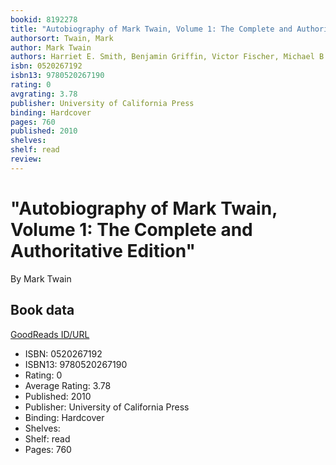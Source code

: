 ```yaml
---
bookid: 8192278
title: "Autobiography of Mark Twain, Volume 1: The Complete and Authoritative Edition"
authorsort: Twain, Mark
author: Mark Twain
authors: Harriet E. Smith, Benjamin Griffin, Victor Fischer, Michael B. Frank, Sharon K. Goetz, Leslie Diane Myrick
isbn: 0520267192
isbn13: 9780520267190
rating: 0
avgrating: 3.78
publisher: University of California Press
binding: Hardcover
pages: 760
published: 2010
shelves: 
shelf: read
review: 
---
```


# "Autobiography of Mark Twain, Volume 1: The Complete and Authoritative Edition"

By Mark Twain

## Book data

[GoodReads ID/URL](https://www.goodreads.com/book/show/8192278)

- ISBN: 0520267192
- ISBN13: 9780520267190
- Rating: 0
- Average Rating: 3.78
- Published: 2010
- Publisher: University of California Press
- Binding: Hardcover
- Shelves: 
- Shelf: read
- Pages: 760

